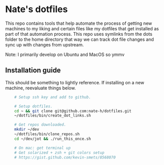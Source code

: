 # Nate's dotfiles

This repo contains tools that help automate the process of getting new machines
to my liking and certain files like my dotfiles that get installed as part
of that automation process. This repo uses symlinks from the dots folder to
the home directory that way we can track dot file changes and sync up with
changes from upstream.

Note: I primarily develop on Ubuntu and MacOS so ymmv

## Installation guide

This should be something to lightly reference.
If installing on a new machine, reevaluate things below.

```sh
    # Setup ssh key and add to github.

    # Setup dotfiles.
    cd ~ && git clone git@github.com:nate-h/dotfiles.git
    ~/dotfiles/bin/create_dot_links.sh

    # Get repos downloaded.
    mkdir ~/dev
    ~/dotfiles/bin/clone_repos.sh
    cd ~/dev/jot && ./run_this_once.sh

    # On mac: get terminal up
    # Get solarized + zsh + git colors setup
    # https://gist.github.com/kevin-smets/8568070
    
```

